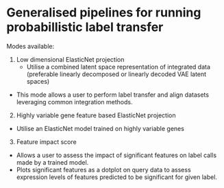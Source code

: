 # Generalised pipelines for running probabillistic label transfer
Modes available:
1) Low dimensional ElasticNet projection
   -  Utilise a combined latent space representation of integrated data (preferable linearly decomposed or linearly decoded VAE latent spaces)
  - This mode allows a user to perform label transfer and align datasets leveraging common integration methods.

2) Highly variable gene feature based ElasticNet projection
  - Utilise an ElasticNet model trained on highly variable genes

3) Feature impact score
  - Allows a user to assess the impact of significant features on label calls made by a trained model. 
  - Plots significant features as a dotplot on query data to assess expression levels of features predicted to be significant for given label. 
